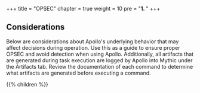 +++
title = "OPSEC"
chapter = true
weight = 10
pre = "<b>1. </b>"
+++

## Considerations

Below are considerations about Apollo's underlying behavior that may affect decisions during operation. Use this as a guide to ensure proper OPSEC and avoid detection when using Apollo. Additionally, all artifacts that are generated during task execution are logged by Apollo into Mythic under the Artifacts tab. Review the documentation of each command to determine what artifacts are generated before executing a command.

{{% children %}}